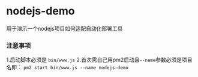 # nodejs-demo
用于演示一个nodejs项目如何适配自动化部署工具

### 注意事项
1.启动脚本必须是 `bin/www.js`
2.首次需自己用pm2启动且`--name`参数必须是项目名即： `pm2 start bin/www.js --name nodejs-demo`
